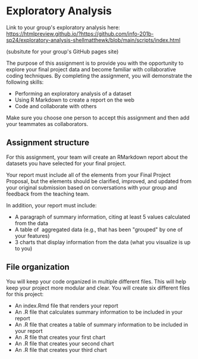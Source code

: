 # Exploratory Analysis

Link to your group's exploratory analysis here: https://htmlpreview.github.io/?https://github.com/info-201b-sp24/exploratory-analysis-shellmatthewk/blob/main/scripts/index.html

(subsitute for your group's GitHub pages site)

The purpose of this assignment is to provide you with the opportunity to explore your final project data and become familiar with collaborative coding techniques. By completing the assignment, you will demonstrate the following skills:

- Performing an exploratory analysis of a dataset
- Using R Markdown to create a report on the web
- Code and collaborate with others

Make sure you choose one person to accept this assignment and then add your teammates as collaborators. 

## Assignment structure

For this assignment, your team will create an RMarkdown report about the datasets you have selected for your final project.

Your report must include all of the elements from your Final Project Proposal, but the elements should be clarified, improved, and updated from your original submission based on conversations with your group and feedback from the teaching team. 

In addition, your report must include: 

  - A paragraph of summary information, citing at least 5 values calculated from the data  
  - A table of  aggregated data (e.g., that has been "grouped" by one of your features)  
  - 3 charts that display information from the data (what you visualize is up to you)  

## File organization

You will keep your code organized in multiple different files. This will help keep your project more modular and clear. You will create six different files for this project:

  - An index.Rmd file that renders your report  
  - An .R file that calculates summary information to be included in your report  
  - An .R file that creates a table of summary information to be included in your report  
  - An .R file that creates your first chart  
  - An .R file that creates your second chart  
  - An .R file that creates your third chart  
